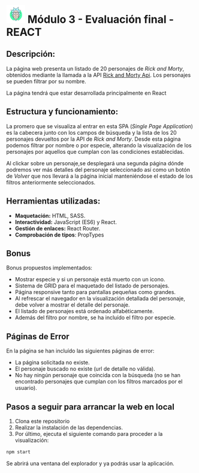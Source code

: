# <img src="./public/favicon.jpg" width="50"/> **Módulo 3 - Evaluación final - REACT**

## **Descripción:**

La página web presenta un listado de 20 personajes de _Rick and Morty_, obtenidos mediante la llamada a la API [Rick and Morty Api](https://rickandmortyapi.com/documentation/#get-all-characters). Los personajes se pueden filtrar por su nombre.

La página tendrá que estar desarrollada principalmente en React

## **Estructura y funcionamiento:**

La promero que se visualiza al entrar en esta SPA (_Single Page Application_) es la cabecera junto con los campos de búsqueda y la lista de los 20 personajes devueltos por la API de _Rick and Morty_. Desde esta página podemos filtrar por nombre o por especie, alterando la visualización de los personajes por aquellos que cumplan con las condiciones establecidas.

Al clickar sobre un personaje,se desplegará una segunda página dónde podremos ver más detalles del personaje seleccionado así como un botón de _Volver_ que nos llevará a la página inicial manteniéndose el estado de los filtros anteriormente seleccionados.

## **Herramientas utilizadas**:

- **Maquetación:** HTML, SASS.
- **Interactividad:** JavaScript (ES6) y React.
- **Gestión de enlaces:** React Router.
- **Comprobación de tipos**: PropTypes

## **Bonus**

Bonus propuestos implementados:

- Mostrar especie y si un personaje está muerto con un icono.
- Sistema de GRID para el maquetado del listado de personajes.
- Página responsive tanto para pantallas pequeñas como grandes.
- Al refrescar el navegador en la visualización detallada del personaje, debe volver a mostrar el detalle del personaje.
- El listado de personajes está ordenado alfabéticamente.
- Además del filtro por nombre, se ha incluído el filtro por especie.

## **Páginas de Error**

En la página se han incluído las siguientes páginas de error:

- La página solicitada no existe.
- El personaje buscado no existe (url de detalle no válida).
- No hay ningún personaje que coincida con la búsqueda (no se han encontrado personajes que cumplan con los filtros marcados por el usuario).

## **Pasos a seguir para arrancar la web en local**

1. Clona este repositorio
2. Realizar la instalación de las dependencias.
3. Por último, ejecuta el siguiente comando para proceder a la visualización:

```bash
npm start
```

Se abrirá una ventana del explorador y ya podrás usar la aplicación.
